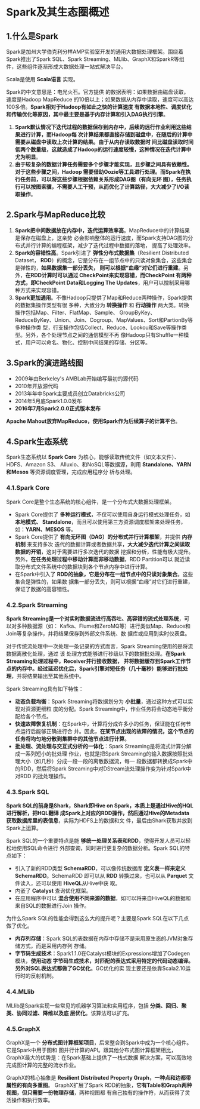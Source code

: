 Spark及其生态圈概述
================================================================================
## 1.什么是Spark
Spark是加州大学伯克利分样AMP实验室开发的通用大数据处理框架。围绕着Spark推出了Spark SQL、Spark
Streaming、MLlib、GraphX和SparkR等组件，这些组件逐渐形成大数据处理一站式解决平台。

Scala是使用 **Scala语言** 实现。

Spark的中文意思是：电光火石。官方提供 的数据表明：如果数据由磁盘读取，速度是Hadoop MapReduce
的10倍以上；如果数据从内存中读取，速度可以高达100多倍。**Spark相对于Hadoop有如此之快的计算速度
有数据本地性、调度优化和传输优化等原因，其中最主要是基于内存计算和引入DAG执行引擎**。
1. **Spark默认情况下迭代过程的数据保存到内存中，后续的远行作业利用这些结果进行计算，而Hadoop每
次计算结果都直接存储到磁盘中，在随后的计算中需要从磁盘中读取上次计算的结果。由于从内存读取数据时
间比磁盘读取时间低两个数量级，这就造成了Hadoop的运行速度较慢，这种情况在迭代计算中尤为明显**。
2. **由于较复杂的数据计算任务需要多个步骤才能实现，且步骤之间具有依赖性。对于这些步骤之间，Hadoop
需要借助Oozie等工具进行处理。而Spark在执行任务前，可以将这些步骤根据依赖关系形成DAG图（有向无环
图），任务执行可以按图索骥，不需要人工干预，从而优化了计算路径，大大减少了I/O读取操作**。

## 2.Spark与MapReduce比较 
1. **Spark把中间数据放在内存中，迭代运算效率高**。MapReduce中的计算结果是保存在磁盘上，这亲势
必会影响整体的运行速度，而Spark支持DAG图的分布式并行计算的编程框架，减少了迭代过程中数据的落地，
提高了处理效率。
2. **Spark的容错性高**。Spark引进了 **弹性分布式数据集**（Resilient Distributed Dataset，
**RDD**）的概念，它是分布在一组节点中的只读对象集合，这些集合是弹性的，**如果数据集一部分丢失，
则可以根据“血缘”对它们进行重建**。另外，**在RDD计算时可以通过 CheckPoint来实现容错，而CheckPoint
有两种方式，即CheckPoint Data和Logging The Updates**，用户可以控制采用哪种方式来实现容错。
3. **Spark更加通用**。不像Hadoop只提供了Map和Reduce两种操作，Spark提供的数据集操作类型有很
多种，大致分为 **转换操作** 和 **行动操作** 两大类。转换操作包括Map、Filter、FlatMap、Sample、
GroupByKey、ReduceByKey、Union、Join、Cogroup、MapValues、Sort和PartionBy等多种操作类
型，行支操作包括Collect、Reduce、Lookou和Save等操作类型。另外，各个处理节点之间的通信模型不再
像Hadoop只有Shuffle一种模式，用户可以命名、物化、控制中间结果的存储、分区等。

## 3.Spark的演进路线图
+ 2009年由Berkeley's AMBLab开始编写最初的源代码
+ 2010年开放源代码
+ 2013年年中Spark主要成员创立Databricks公司
+ 2014年5月底Spark1.0.0发布
+ **2016年7月Spark2.0.0正式版本发布**

**Apache Mahout放弃MapReduce，使用Spark作为后续算子的计算平台**。

## 4.Spark生态系统
Spark生态系统以 **Spark Core** 为核心，能够读取传统文件（如文本文件）、HDFS、Amazon S3、
Alluxio、和NoSQL等数据源，利用 **Standalone、YARN和Mesos** 等资源调度管理，完成应用程序分
析与处理。

### 4.1.Spark Core
Spark Core是整个生态系统的核心组件，是一个分布式大数据处理框架。
+ Spark Core提供了 **多种运行模式**，不仅可以使用自身运行模式处理任务，如 **本地模式、
Standalone**，而且可以使用第三方资源调度框架来处理任务，如：**YARN、MESOS** 等。
+ Spark Core提供了 **有向无环图（DAG）的分布式并行计算框架**，并提供 **内存机制** 来支持多次
迭代的数据计算或者数据共享，**大大减少迭代计算之间读取数据的开销**，这对于需要进行多次迭代的数据
挖掘和分析，性能有极大提升。另外，**在任务处理过程中移动计算而非移动数据**，RDD Partition可以
就近读取分布式文件系统中的数据块到各个节点内存中进行计算。
+ 在Spark中引入了 **RDD的抽象，它是分布在一组节点中的只读对象集合**。这些集合是弹性的，如果数
据集一部分丢失，则可以根据“血缘”对它们进行重建，保证了数据的高容错性。

### 4.2.Spark Streaming
**Spark Streaming是一个对实时数据流进行高吞吐、高容错的流式处理系统**，可以对多种数据源（如：
Kafka、Flume和ZeroMQ等）进行类似Map、Reduce和Join等复杂操作，并将结果保存到外部文件系统、数
据库或应用到实时仪表盘。

对于传统流处理中一次处理一条记录的方式而言，Spark Streaming使用的是将流数据离散化处理，通过 该
处理方式能够进行秒级以下的数据批处理。**在Spark Streaming处理过程中，Receiver并行接收数据，
并将数据缓存到Spark工作节点的内存中。经过延迟优化后，Spark引擎对短任务（几十毫秒）能够进行批处
理**，并将结果输出至其他系统中。

Spark Streaming具有如下特性：
+ **动态负载均衡**：Spark Streaming将数据划分为 **小批量**，通过这种方式可以实现对资源更细粒
度的分配。Spark Streaming中，作业任务将会动态地平衡分配给各个节点。
+ **快速故障恢复机制**：在Spark中，计算将分成许多小的任务，保证能在任何节点运行后能够正确进行合
并。因此，**在某节点出现的故障的情况，这个节点的任务将均匀地分散到集群中的其他节点进行计算**。
+ **批处理、流处理与交互式分析的一体化**：Spark Streaming是将流式计算分解成一系列短小的批处理
作业，也就是把Spark Streaming的输入数据按照批处理大小（如几秒）分成一段一段的离散数据流，每一
段数据都转换成Spark中的RDD，然后将Spark Streaming中对DStream流处理操作变为针对Spark中对RDD
的批处理操作。

### 4.3.Spark SQL
**Spark SQL的前身是Shark，Shark即Hive on Spark，本质上是通过Hive的HQL进行解析，把HQL翻译
成Spark上对应的RDD操作，然后通过Hive的Metadata获取数据库里的表信息**，实际为HDFS上的数据和文
件，最后由Shark获取并放到Spark上运算。 

Spark SQL的一个重要特点是能 **够统一处理关系表和RDD**，使得开发人员可以轻松地使用SQL命令进行
外部查询，同时进行更复杂的数据分析。Spark SQL的特点如下：
+ 引入了新的RDD类型 **SchemaRDD**，可以像传统数据库 **定义表一样来定义SchemaRDD**。SchemaRDD
即可以从 **RDD** 转换过来，也可以从 **Parquet** 文件读入，还可以使用 **HiveQL**从Hive中获
取。
+ 内嵌了 **Catalyst** 查询优化框架。
+ 在应用程序中可以 **混合使用不同来源的数据**，如可以将来自HiveQL的数据和来自SQL的数据进行Join
操作。

为什么Spark SQL的性能会得到这么大的提升呢？主要是Spark SQL在以下几点做了优化。
+ **内存列存储**：Spark SQL的表数据在内存中存储不是采用原生态的JVM对象存储方式，而是采用内存列
存储。
+ **字节码生成技术**：Spark1.1.0在Catalyst模块的Expressions增加了Codegen模块，**使用动态
字节码生成技术，对匹配的表达式采用特定的代码动态编译。另外对SQL表达式都做了GC优化**。GC优化的实
现主要还是依靠Scala2.10运行时的反射机制。

### 4.4.MLlib
MLlib是Spark实现一些常见的机器学习算法和实用程序，包括 **分类、回归、聚类、协同过滤、降维以及底
层优化**。该算法可以扩充。

### 4.5.GraphX
GraphX是一个 **分布式图计算框架项目**，后来整合到Spark中成为一个核心组件。它是Spark中用于图和
图并行计算的API。跟其他分布式图计算框架相比，GraphX最大的优势是：在Spark基础上提供了一栈式数据
解决方案，可以高效地完成图计算的完整的流水作业。

GraphX的核心抽象是 **Resilient Distributed Property Graph，一种点和边都带属性的有向多重图**。
GraphX扩展了Spark RDD的抽象，**它有Table和Graph两种视图，但只需要一份物理存储**，两种视图都
有自己独有的操作符，从而获得了灵活操作和执行效率。









                                                                                                                                                                                                                                                                                                                                                                                                                                                                                                                                                                                                                                                    










